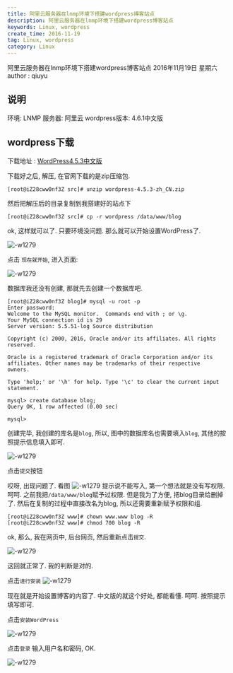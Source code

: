 ```yaml
---
title: 阿里云服务器在lnmp环境下搭建wordpress博客站点
description: 阿里云服务器在lnmp环境下搭建wordpress博客站点
keywords: Linux, wordpress
create_time: 2016-11-19
tag: Linux, wordpress
category: Linux
---
```


阿里云服务器在lnmp环境下搭建wordpress博客站点
2016年11月19日 星期六
author : qiuyu

## 说明
环境: LNMP
服务器: 阿里云
wordpress版本: 4.6.1中文版

## wordpress下载
下载地址 : [WordPress4.5.3中文版](https://cn.wordpress.org/wordpress-4.5.3-zh_CN.zip)

下载好之后, 解压, 在官网下载的是zip压缩包. 

```
[root@iZ28cww0nf3Z src]# unzip wordpress-4.5.3-zh_CN.zip
```

然后把解压后的目录复制到我搭建好的站点下

```
[root@iZ28cww0nf3Z src]# cp -r wordpress /data/www/blog
```

ok, 这样就可以了. 只要环境没问题. 那么就可以开始设置WordPress了. 

![-w1279](/images/posts/14795567680103.jpg)

点击 `现在就开始`, 进入页面:

![-w1279](/images/posts/14795568305610.jpg)

数据库我还没有创建, 那就先去创建一个数据库吧. 

```
[root@iZ28cww0nf3Z blog]# mysql -u root -p
Enter password: 
Welcome to the MySQL monitor.  Commands end with ; or \g.
Your MySQL connection id is 29
Server version: 5.5.51-log Source distribution

Copyright (c) 2000, 2016, Oracle and/or its affiliates. All rights reserved.

Oracle is a registered trademark of Oracle Corporation and/or its
affiliates. Other names may be trademarks of their respective
owners.

Type 'help;' or '\h' for help. Type '\c' to clear the current input statement.

mysql> create database blog;
Query OK, 1 row affected (0.00 sec)

mysql> 
```

创建完毕, 我创建的库名是`blog`, 所以, 图中的数据库名也需要填入`blog`, 其他的按照提示信息填入即可. 

![-w1279](/images/posts/14795570307302.jpg)

点击`提交`按钮

哎呀, 出现问题了. 看图
![-w1279](/images/posts/14795572647892.jpg)
提示说不能写入, 第一个想法就是没有写权限. 
呵呵. 之前我把`/data/www/blog`赋予过权限. 但是我为了方便, 把blog目录给删掉了. 然后在复制的过程中直接改名为blog, 所以还需要重新赋予权限和组. 

```
[root@iZ28cww0nf3Z www]# chown www.www blog -R
[root@iZ28cww0nf3Z www]# chmod 700 blog -R
```

ok, 那么, 我在网页中, 后台网页, 然后重新点击`提交`. 

![-w1279](/images/posts/14795574699678.jpg)

这回就正常了. 我的判断是对的. 

点击`进行安装`
![-w1279](/images/posts/14795575785795.jpg)

现在就是开始设置博客的内容了. 中文版的就这个好处, 都能看懂. 呵呵. 按照提示填写即可. 

点击`安装WordPress`

![-w1279](/images/posts/14795577299917.jpg)

点击`登录`
输入用户名和密码, OK. 

![-w1279](/images/posts/14795577847202.jpg)
